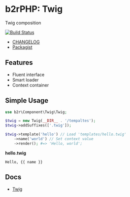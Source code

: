 b2rPHP: Twig
============

Twig composition

[![Build Status](https://travis-ci.org/b2r/php-twig.svg?branch=master)](https://travis-ci.org/b2r/php-twig)

- [CHANGELOG](CHANGELOG.md)
- [Packagist](https://packagist.org/packages/b2r/twig)

## Features
- Fluent interface
- Smart loader
- Context container

## Simple Usage
```php
use b2r\Component\Twig\Twig;

$twig = new Twig(__DIR__ . '/tempaltes');
$twig->addSuffixes(['.twig']);

$twig->template('hello') // Load 'templates/hello.twig'
    ->name('world') // Set context value
    ->render(); #=> 'Hello, world';
```
**hello.twig**
```
Hello, {{ name }}
```

## Docs
- [Twig](docs/Twig.md)
